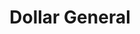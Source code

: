---
title: "Dollar General"
url: /cecilia/dollar-general-leitchfield-road-2/
shop: variety store
---